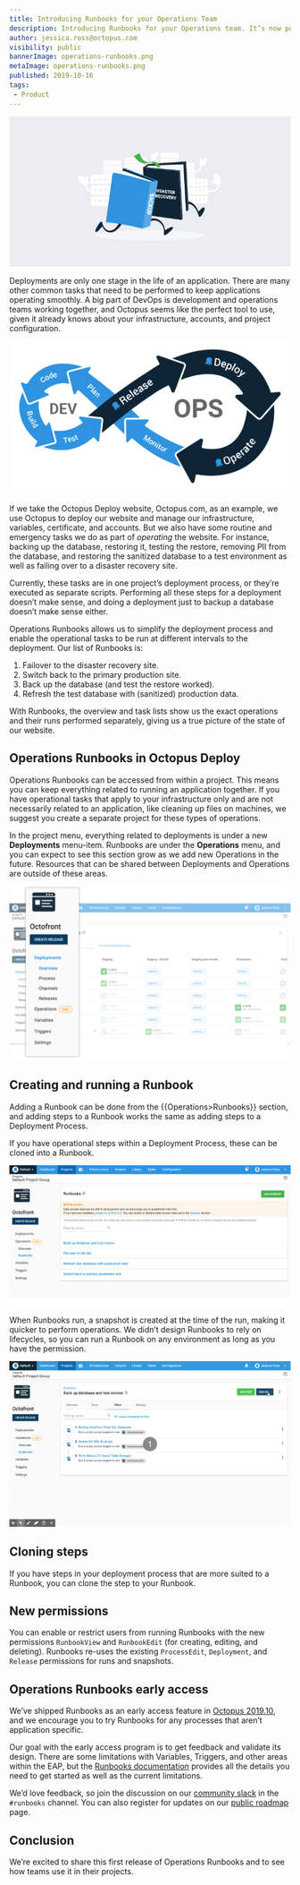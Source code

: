 ```yaml
---
title: Introducing Runbooks for your Operations Team
description: Introducing Runbooks for your Operations team. It’s now possible to run operations and maintenance tasks like file clean-ups, backup and restore jobs, as well as disaster recovery failovers.
author: jessica.ross@octopus.com
visibility: public
bannerImage: operations-runbooks.png
metaImage: operations-runbooks.png
published: 2019-10-16
tags:
 - Product
---
```


![Illustration showing books running (i.e., Runbooks) through a server room](operations-runbooks.png)

Deployments are only one stage in the life of an application. There are many other common tasks that need to be performed to keep applications operating smoothly. A big part of DevOps is development and operations teams working together, and Octopus seems like the perfect tool to use, given it already knows about your infrastructure, accounts, and project configuration.

![DevOps Lifecycle and where Octopus fit](devops-lifecycle.png)

If we take the Octopus Deploy website, Octopus.com, as an example, we use Octopus to deploy our website and manage our infrastructure, variables, certificate, and accounts. But we also have some routine and emergency tasks we do as part of *operating* the website. For instance, backing up the database, restoring it, testing the restore, removing PII from the database, and restoring the sanitized database to a test environment as well as failing over to a disaster recovery site.

Currently, these tasks are in one project’s deployment process, or they’re executed as separate scripts. Performing all these steps for a deployment doesn’t make sense, and doing a deployment just to backup a database doesn’t make sense either.

Operations Runbooks allows us to simplify the deployment process and enable the operational tasks to be run at different intervals to the deployment. Our list of Runbooks is:

1. Failover to the disaster recovery site.
2. Switch back to the primary production site.
3. Back up the database (and test the restore worked).
4. Refresh the test database with (sanitized) production data.

With Runbooks, the overview and task lists show us the exact operations and their runs performed separately, giving us a true picture of the state of our website.

## Operations Runbooks in Octopus Deploy

Operations Runbooks can be accessed from within a project. This means you can keep everything related to running an application together. If you have operational tasks that apply to your infrastructure only and are not necessarily related to an application, like cleaning up files on machines, we suggest you create a separate project for these types of operations.

In the project menu, everything related to deployments is under a new **Deployments** menu-item. Runbooks are under the **Operations** menu, and you can expect to see this section grow as we add new Operations in the future. Resources that can be shared between Deployments and Operations are outside of these areas.

![Screenshot showing the new menu structure within a project](deployments-01.png)

## Creating and running a Runbook

Adding a Runbook can be done from the {{Operations>Runbooks}} section, and adding steps to a Runbook works the same as adding steps to a Deployment Process.

If you have operational steps within a Deployment Process, these can be cloned into a Runbook.

![Screenshot of the Runbooks screen](runbooks-01.png)

When Runbooks run, a snapshot is created at the time of the run, making it quicker to perform operations. We didn’t design Runbooks to rely on lifecycles, so you can run a Runbook on any environment as long as you have the permission.

![Animated gif of a Runbook being run](running-runbook.gif)

## Cloning steps

If you have steps in your deployment process that are more suited to a Runbook, you can clone the step to your Runbook.

## New permissions

You can enable or restrict users from running Runbooks with the new permissions `RunbookView` and `RunbookEdit` (for creating, editing, and deleting). Runbooks re-uses the existing `ProcessEdit`, `Deployment`, and `Release` permissions for runs and snapshots.

## Operations Runbooks early access

We’ve shipped Runbooks as an early access feature in [Octopus 2019.10](/blog/2019-10/octopus-release-2019.10/index.md), and we encourage you to try Runbooks for any processes that aren’t application specific.

Our goal with the early access program is to get feedback and validate its design. There are some limitations with Variables, Triggers, and other areas within the EAP, but the [Runbooks documentation](https://octopus.com/docs/deployment-process/operations-runbooks#current-limitations) provides all the details you need to get started as well as the current limitations.

We’d love feedback, so join the discussion on our [community slack](https://octopus.com/slack) in the `#runbooks` channel. You can also register for updates on our [public roadmap](https://octopus.com/company/roadmap) page.

## Conclusion

We’re excited to share this first release of Operations Runbooks and to see how teams use it in their projects.

